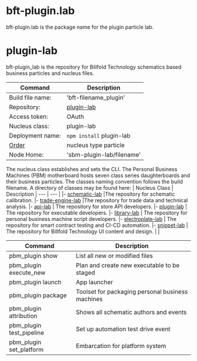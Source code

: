 

# bft-plugin.lab
bft-plugin.lab is the package name for the plugin particle lab.


# plugin-lab

bft-plugin_lab is the repository for Billfold Technology schematics based business particles and nucleus files.

| Command | Description |
| --- | --- |
|  Build file name: | 'bft-filename_plugin' |
|  Repository: | [plugin-lab](https://github.com/Billfold-Technologies/plugin-lab/) |
|  Access token: | OAuth |
|  Nucleus class: | plugin-lab |
|  Deployment name: | `npm install` plugin-lab |
|  [Order](https://github.com/Billfold-Technologies/Technical-Orders) | nucleus type particle |
|  Node Home: | 'sbm-plugin-lab/filename' |

The nucleus class establishes and sets the CLI. The Personal Business Machines (PBM) motherboard hosts seven class series daughterboards and their business particles. The classes naming convention follows the build filename. A directory of classes may be found here:
| Nucleus Class | Description
| --- | --- |
|- [schematic-lab](https://github.com/Billfold-Technologies/schematic-lab) |The repository for schematic calibration.
|- [trade-engine-lab](https://github.com/Billfold-Technologies/trade-engine-lab) |The repository for trade data and technical analysis.
|- [api-lab](https://github.com/Billfold-Technologies/api-lab) | The repository for store API developers.
|- [plugin-lab](https://github.com/Billfold-Technologies/plugin-lab) | The repository for executable developers.
|- [library-lab](https://github.com/Billfold-Technologies/library-lab) | The repository for personal business machine script developers.
|- [electroplate-lab](https://github.com/Billfold-Technologies/electroplate-lab) | The repository for smart contract testing and CI-CD automation.
|- [snippet-lab](https://github.com/Billfold-Technologies/snippet-lab) | The repository for Billfold Technology UI content and design.
|     |

| Command | Description |
| --- | --- |
| pbm_plugin show | List all new or modified files |
| pbm_plugin execute_new | Plan and create new executable to be staged |
| pbm_plugin launch | App launcher
| pbm_plugin package | Toolset for packaging personal business machines |
| pbm_plugin attribution | Shows all schematic authors and events |
| pbm_plugin test_pipeline | Set up automation test drive event |
| pbm_plugin set_platform | Embarcation for platform system |
